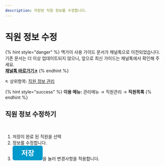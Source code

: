 ```yaml
---
description: 저장된 직원 정보를 수정합니다.
---
```


# 직원 정보 수정

{% hint style="danger" %}
맥가이 사용 가이드 문서가 채널톡으로 이전되었습니다.\
기존 문서는 더 이상 업데이트되지 않으니, 앞으로 최신 가이드는 채널톡에서 확인해 주세요.\
[**채널톡 바로가기↗**](https://docs.channel.io/macgai-guide/ko/articles/staff-basic-b5221267)
{% endhint %}

↖ 상위항목: [직원 정보 관리](./)

{% hint style="success" %}
**이용 메뉴:** 관리메뉴 → 직원관리 → **직원목록**
{% endhint %}

## 직원 정보 수정하기

<figure><img src="../../.gitbook/assets/직원정보수정.png" alt=""><figcaption></figcaption></figure>

1. 저장이 완료 된 직원을 선택
2. 정보를 수정합니다.
3. <img src="../../.gitbook/assets/btn_save.png" alt="" data-size="line">을 눌러 변경사항을 적용합니다.
